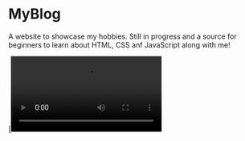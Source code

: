 # MyBlog

A website to showcase my hobbies. Still in progress and a source for beginners to learn about HTML, CSS anf JavaScript along with me!


[![Watch the video](img/MyBlog.mp4)
